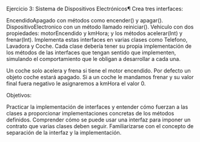 Ejercicio 3: Sistema de Dispositivos Electrónicos¶
Crea tres interfaces:

EncendidoApagado con métodos como encender() y apagar().
DispositivoElectronico con un método llamado reiniciar().
Vehiculo con dos propiedades: motorEncendido y kmHora; y los métodos acelerar(Int) y frenar(Int).
Implementa estas interfaces en varias clases como Telefono, Lavadora y Coche. Cada clase debería tener su propia implementación de los métodos de las interfaces que tengan sentido que implementen, simulando el comportamiento que le obligan a desarrollar a cada una.

Un coche solo acelera y frena si tiene el motor encendido. Por defecto un objeto coche estará apagado. Si a un coche le mandamos frenar y su valor final fuera negativo le asignaremos a kmHora el valor 0.

Objetivos:

Practicar la implementación de interfaces y entender cómo fuerzan a las clases a proporcionar implementaciones concretas de los métodos definidos.
Comprender cómo se puede usar una interfaz para imponer un contrato que varias clases deben seguir.
Familiarizarse con el concepto de separación de la interfaz y la implementación.
